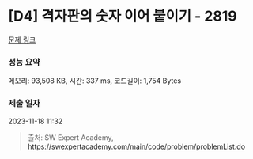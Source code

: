 # [D4] 격자판의 숫자 이어 붙이기 - 2819 

[문제 링크](https://swexpertacademy.com/main/code/problem/problemDetail.do?contestProbId=AV7I5fgqEogDFAXB) 

### 성능 요약

메모리: 93,508 KB, 시간: 337 ms, 코드길이: 1,754 Bytes

### 제출 일자

2023-11-18 11:32



> 출처: SW Expert Academy, https://swexpertacademy.com/main/code/problem/problemList.do